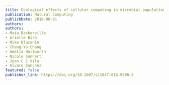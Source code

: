```yaml
---
title: Ecological effects of cellular computing in microbial populations
publication: Natural Computing
publishDate: 2018-08-01
authors:
authors:
- Maia Baskerville
- Arielle Biro
- Mike Blazanin
- Chang-Yu Chang
- Amelia Hallworth
- Nicole Sonnert
- Jean C C Vila
- Alvaro Sanchez
featured: false
publisher_link: https://doi.org/10.1007/s11047-018-9708-8
---
```

